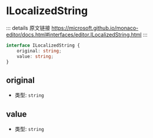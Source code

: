 # ILocalizedString

<backTop />
        
::: details 原文链接
https://microsoft.github.io/monaco-editor/docs.html#interfaces/editor.ILocalizedString.html
:::

```ts
interface ILocalizedString {
    original: string;
    value: string;
}
```

## original
- 类型: `string`
## value
- 类型: `string`
